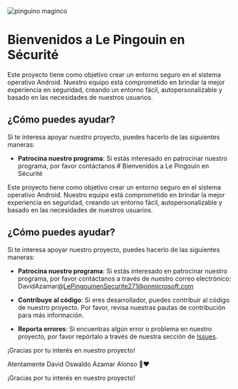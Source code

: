 ![pinguino maginco](https://github.com/user-attachments/assets/d3ab1b4d-99be-4e59-84c0-5833a730bf99)
# Bienvenidos a Le Pingouin en Sécurité

Este proyecto tiene como objetivo crear un entorno seguro en el sistema operativo Android. Nuestro equipo está comprometido en brindar la mejor experiencia en seguridad, creando un entorno fácil, autopersonalizable y basado en las necesidades de nuestros usuarios.

## ¿Cómo puedes ayudar?

Si te interesa apoyar nuestro proyecto, puedes hacerlo de las siguientes maneras:

- **Patrocina nuestro programa**: Si estás interesado en patrocinar nuestro programa, por favor contáctanos # Bienvenidos a Le Pingouin en Sécurité

Este proyecto tiene como objetivo crear un entorno seguro en el sistema operativo Android. Nuestro equipo está comprometido en brindar la mejor experiencia en seguridad, creando un entorno fácil, autopersonalizable y basado en las necesidades de nuestros usuarios.

## ¿Cómo puedes ayudar?

Si te interesa apoyar nuestro proyecto, puedes hacerlo de las siguientes maneras:

- **Patrocina nuestro programa**: Si estás interesado en patrocinar nuestro programa, por favor contáctanos a través de nuestro correo electrónico: DavidAzamar@LePingouinenSecurite271@onmicrosoft.com
 
- **Contribuye al código**: Si eres desarrollador, puedes contribuir al código de nuestro proyecto. Por favor, revisa nuestras pautas de contribución para más información.
- **Reporta errores**: Si encuentras algún error o problema en nuestro proyecto, por favor repórtalo a través de nuestra sección de [Issues](https://github.com/Le-pingouin-en-securite).

¡Gracias por tu interés en nuestro proyecto!

Atentamente
David Oswaldo Azamar Alonso 🐧❤️





¡Gracias por tu interés en nuestro proyecto!

